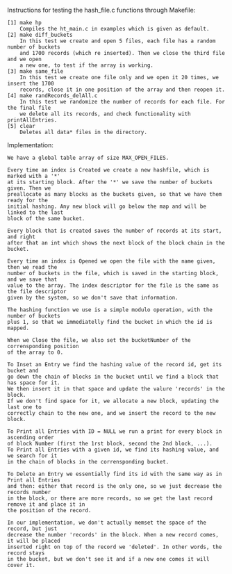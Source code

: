 Instructions for testing the hash_file.c functions through Makefile:

	[1]	make hp
		Compiles the ht_main.c in examples which is given as default.
	[2] make diff_buckets
		In this test we create and open 5 files, each file has a random number of buckets
		and 1700 records (which re inserted). Then we close the third file and we open
		a new one, to test if the array is working.
	[3] make same_file
		In this test we create one file only and we open it 20 times, we insert the 1700
		records, close it in one position of the array and then reopen it.
	[4] make randRecords_delAll.c
		In this test we randomize the number of records for each file. For the final file
		we delete all its records, and check functionality with printAllEntries.
	[5] clear
		Deletes all data* files in the directory.
		
Implementation:

	We have a global table array of size MAX_OPEN_FILES. 
	
	Every time an index is Created we create a new hashfile, which is marked with a '*'
	at its starting block. After the '*' we save the number of buckets given. Then we
	preallocate as many blocks as the buckets given, so that we have them ready for the
	initial hashing. Any new block will go below the map and will be linked to the last
	block of the same bucket.
	
	Every block that is created saves the number of records at its start, and right
	after that an int which shows the next block of the block chain in the bucket.
	
	Every time an index is Opened we open the file with the name given, then we read the
	number of buckets in the file, which is saved in the starting block, and we save that
	value to the array. The index descriptor for the file is the same as the file descriptor
	given by the system, so we don't save that information.
	
	The hashing function we use is a simple modulo operation, with the number of buckets
	plus 1, so that we immediatelly find the bucket in which the id is mapped.
	
	When we Close the file, we also set the bucketNumber of the corrensponding position
	of the array to 0.
	 
	To Inset an Entry we find the hashing value of the record id, get its bucket and
	go down the chain of blocks in the bucket until we find a block that has space for it.
	We then insert it in that space and update the valure 'records' in the block.
	If we don't find space for it, we allocate a new block, updating the last one to
	correctly chain to the new one, and we insert the record to the new block.
	
	To Print all Entries with ID = NULL we run a print for every block in ascending order
	of block Number (first the 1rst block, second the 2nd block, ...).
	To Print all Entries with a given id, we find its hashing value, and we search for it
	in the chain of blocks in the corrensponding bucket.
	
	To Delete an Entry we essentially find its id with the same way as in Print all Entries
	and then: either that record is the only one, so we just decrease the records number 
	in the block, or there are more records, so we get the last record remove it and place it in
	the position of the record.
	
	In our implementation, we don't actually memset the space of the record, but just
	decrease the number 'records' in the block. When a new record comes, it will be placed
	inserted right on top of the record we 'deleted'. In other words, the record stays
	in the bucket, but we don't see it and if a new one comes it will cover it.
